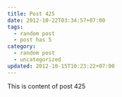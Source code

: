 ```yaml
---
title: Post 425
date: 2012-10-22T03:34:57+07:00
tags:
  - random post
  - post has 5
category:
  - random post
  - uncategorized
updated: 2012-10-15T10:23:22+07:00
---
```

This is content of post 425